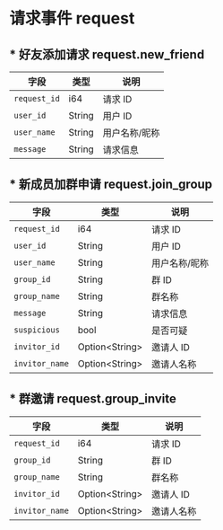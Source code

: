 # 请求事件 request

## * 好友添加请求 request.new_friend

| 字段         | 类型   | 说明          |
| ------------ | ------ | ------------- |
| `request_id` | i64    | 请求 ID       |
| `user_id`    | String | 用户 ID       |
| `user_name`  | String | 用户名称/昵称 |
| `message`    | String | 请求信息      |

## * 新成员加群申请 request.join_group

| 字段           | 类型             | 说明          |
| -------------- | ---------------- | ------------- |
| `request_id`   | i64              | 请求 ID       |
| `user_id`      | String           | 用户 ID       |
| `user_name`    | String           | 用户名称/昵称 |
| `group_id`     | String           | 群 ID         |
| `group_name`   | String           | 群名称        |
| `message`      | String           | 请求信息      |
| `suspicious`   | bool             | 是否可疑      |
| `invitor_id`   | Option\<String\> | 邀请人 ID     |
| `invitor_name` | Option\<String\> | 邀请人名称    |

## * 群邀请 request.group_invite

| 字段           | 类型             | 说明       |
| -------------- | ---------------- | ---------- |
| `request_id`   | i64              | 请求 ID    |
| `group_id`     | String           | 群 ID      |
| `group_name`   | String           | 群名称     |
| `invitor_id`   | Option\<String\> | 邀请人 ID  |
| `invitor_name` | Option\<String\> | 邀请人名称 |

